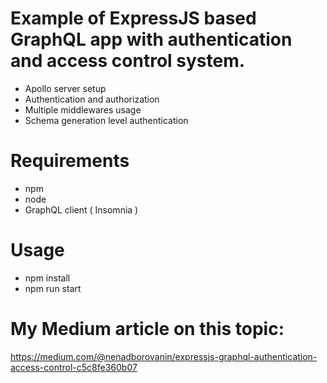 # Example of ExpressJS based GraphQL app with authentication and access control system.

- Apollo server setup
- Authentication and authorization
- Multiple middlewares usage
- Schema generation level authentication

# Requirements
- npm
- node
- GraphQL client ( Insomnia )

# Usage
- npm install
- npm run start

# My Medium article on this topic: 
https://medium.com/@nenadborovanin/expressjs-graphql-authentication-access-control-c5c8fe360b07
